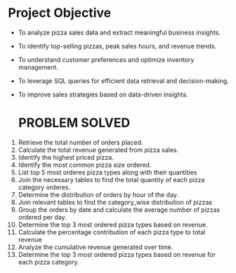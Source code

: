 
# Project Objective
* To analyze pizza sales data and extract meaningful business insights.
* To identify top-selling pizzas, peak sales hours, and revenue trends.
* To understand customer preferences and optimize inventory management.
* To leverage SQL queries for efficient data retrieval and decision-making.
* To improve sales strategies based on data-driven insights.


  # PROBLEM SOLVED
1. Retrieve the total number of orders placed.
2. Calculate the total revenue generated from pizza sales.
3. Identify the highest priced pizza.
4. Identify the most common pizza size ordered.
5. List top 5 most orderes pizza types along with their quantities
6. Join the necessary tables to find the total quantity of each pizza category orderes.
7. Determine the distribution of orders by hour of the day.
8. Join relevant tables to find the category_wise distribution of pizzas
9. Group the orders by date and calculate the average number of pizzas ordered per day.
10. Determine the top 3 most ordered pizza types based on revenue.
11. Calculate the percentage contribution of each pizza type to total revenue
12. Analyze the cumulative revenue generated over time.
13. Determine the top 3 most ordered pizza types based on revenue for each pizza category.
